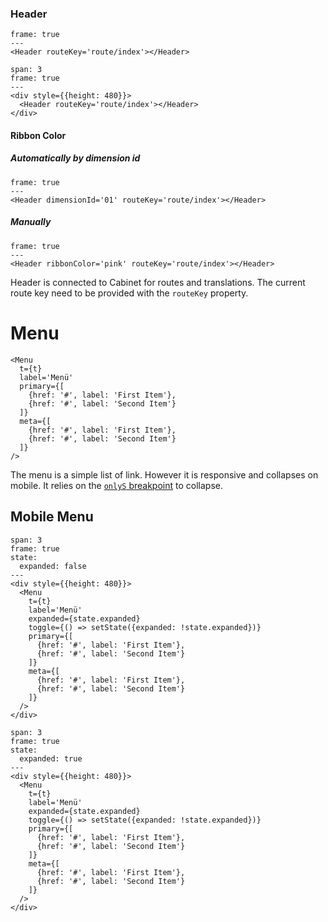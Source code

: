 ### Header

```react
frame: true
---
<Header routeKey='route/index'></Header>
```

```react
span: 3
frame: true
---
<div style={{height: 480}}>
  <Header routeKey='route/index'></Header>
</div>
```

#### Ribbon Color

#####  Automatically by dimension id

```react
frame: true
---
<Header dimensionId='01' routeKey='route/index'></Header>
```

#####  Manually

```react
frame: true
---
<Header ribbonColor='pink' routeKey='route/index'></Header>
```

Header is connected to Cabinet for routes and translations. The current route key need to be provided with the `routeKey` property.

# Menu

```react
<Menu
  t={t}
  label='Menü'
  primary={[
    {href: '#', label: 'First Item'},
    {href: '#', label: 'Second Item'}
  ]}
  meta={[
    {href: '#', label: 'First Item'},
    {href: '#', label: 'Second Item'}
  ]}
/>
```

The menu is a simple list of link. However it is responsive and collapses on mobile. It relies on the [`onlyS` breakpoint](/docs/media-queries) to collapse.

## Mobile Menu

```react
span: 3
frame: true
state:
  expanded: false
---
<div style={{height: 480}}>
  <Menu
    t={t}
    label='Menü'
    expanded={state.expanded}
    toggle={() => setState({expanded: !state.expanded})}
    primary={[
      {href: '#', label: 'First Item'},
      {href: '#', label: 'Second Item'}
    ]}
    meta={[
      {href: '#', label: 'First Item'},
      {href: '#', label: 'Second Item'}
    ]}
  />
</div>
```

```react
span: 3
frame: true
state:
  expanded: true
---
<div style={{height: 480}}>
  <Menu
    t={t}
    label='Menü'
    expanded={state.expanded}
    toggle={() => setState({expanded: !state.expanded})}
    primary={[
      {href: '#', label: 'First Item'},
      {href: '#', label: 'Second Item'}
    ]}
    meta={[
      {href: '#', label: 'First Item'},
      {href: '#', label: 'Second Item'}
    ]}
  />
</div>
```
